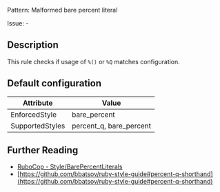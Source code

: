 Pattern: Malformed bare percent literal

Issue: -

## Description

This rule checks if usage of `%()` or `%Q` matches configuration.


## Default configuration

Attribute | Value
--- | ---
EnforcedStyle | bare_percent
SupportedStyles | percent_q, bare_percent

## Further Reading

* [RuboCop - Style/BarePercentLiterals](https://docs.rubocop.org/rubocop/cops_style.html#stylebarepercentliterals)
* [https://github.com/bbatsov/ruby-style-guide#percent-q-shorthand](https://github.com/bbatsov/ruby-style-guide#percent-q-shorthand)
